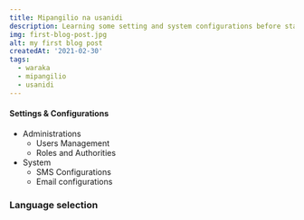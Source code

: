 ```yaml
---
title: Mipangilio na usanidi
description: Learning some setting and system configurations before start working with Ospic HMS
img: first-blog-post.jpg
alt: my first blog post
createdAt: '2021-02-30'
tags:
  - waraka
  - mipangilio
  - usanidi
---
```



#### Settings & Configurations
 - Administrations
   - Users Management
   - Roles and Authorities
 - System
   - SMS Configurations
   - Email configurations

### Language selection
